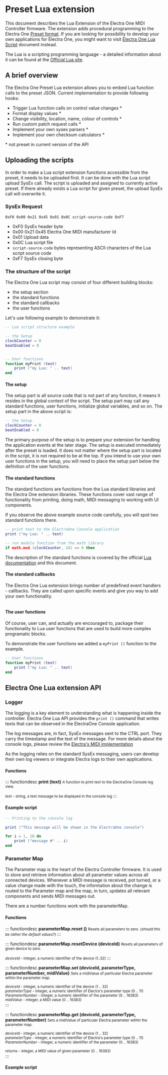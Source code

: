 # Preset Lua extension

This document describes the Lua Extension of the Electra One MIDI Controller firmware. The extension adds procedural programming to the Electra One [Preset format](./presetformat.md). If you are looking for possibility to develop your own applications for Electra One, you might want to visit [Electra One Lua Script](./lua.md) document instead.

The Lua is a scripting programming language - a detailed information about it can be found at the [Official Lua site](http://www.lua.org/).

## A brief overview

The Electra One Preset Lua extension allows you to embed Lua function calls to the preset JSON. Current implementation to provide following hooks:

- Trigger Lua function calls on control value changes *
- Format display values *
- Change visibility, location, name, colour of controls *
- Run custom patch request calls *
- Implement your own sysex parsers *
- Implement your own checksum calculators *

\* not preset in current version of the API


## Uploading the scripts
In order to make a Lua script extension functions accessible from the preset, it needs to be uploaded first. It can be done with the Lua script upload SysEx call. The script is uploaded and assigned to currently active preset. If there already exists a Lua script for given preset, the upload SysEx call will overwrite it.


### SysEx Request
```
0xF0 0x00 0x21 0x45 0x01 0x0C script-source-code 0xF7
```

- 0xF0 SysEx header byte
- 0x00 0x21 0x45 Electra One MIDI manufacturer Id
- 0x01 Upload data
- 0x0C Lua script file
- `script-source-code` bytes representing ASCII characters of the Lua script
  source code
- 0xF7 SysEx closing byte


### The structure of the script
The Electra One Lua script may consist of four different building blocks:
  - the setup section
  - the standard functions
  - the standard callbacks
  - the user functions

Let's use following example to demonstrate it:

``` lua
-- Lua script structure example

-- the Setup
clockCounter = 0
beatEnabled = 0


-- User functions
function myPrint (text)
    print ("my Lua: " .. text)
end
```

#### The setup
The setup part is all source code that is not part of any function, it means it resides in the global context of the script. The setup part may call any standard functions, user functions, initialize global variables, and so on. The setup part in the above script is:

``` lua
-- the Setup
clockCounter = 0
beatEnabled = 0
```

The primary purpose of the setup is to prepare your extension for handling the application events at the later stage. The setup is executed immediately after the preset is loaded. It does not matter where the setup part is located in the script, it is not required to be at the top. If you intend to use your own user functions in the setup, you will need to place the setup part below the definition of the user functions.


#### The standard functions
The standard functions are functions from the Lua standard libraries and the Electra One extension libraries. These functions cover vast range of functionality from printing, doing math, MIDI messaging to working with UI components.

If you observe the above example source code carefully, you will spot two standard functions there.

``` lua
-- print text to the ElectraOne Console application
print ("my Lua: " .. text)

-- run modulo function from the math library
if math.mod (clockCounter, 24) == 0 then
```

The description of the standard functions is covered by the official [Lua documentation](http://www.lua.org/docs.html) and this document.


#### The standard callbacks
The Electra One Lua extension brings number of predefined event handlers - callbacks. They are called upon specific events and give you way to add your own functionality.


``` lua

```


#### The user functions
Of course, user can, and actually are encouraged to, package their functionality to Lua user functions that are used to build more complex programatic blocks.

To demonstrate the user functions we added a `myPrint ()` function to the example.

``` lua
-- User functions
function myPrint (text)
    print ("my Lua: " .. text)
end
```


## Electra One Lua extension API

### Logger
The logging is a key element to understanding what is happening inside the controller. Electra One Lua API provides the `print ()` command that writes texts that can be observed in the ElectraOne Console application.

The log messages are, in fact, SysEx messages sent to the CTRL port. They carry the timestamp and the text of the message. For more details about the console logs, please review the [Electra's MIDI implementation](./developers/midiimplementation.md)

As the logging relies on the standard SysEx messaging, users can develop their own log viewers or integrate Electra logs to their own applications.

#### Functions
::: functiondesc
<b>print (text)</b>
<small>
A function to print text to the ElectraOne Console log view.
</small>

<small>
<i>text</i> - string, a text message to be displayed in the console log
</small>
:::


#### Example script
``` lua
-- Printing to the console log

print ("This message will be shown in the ElectraOne console")

for i = 1, 10 do
    print ("message #" .. i)
end

```


### Parameter Map
The Parameter map is the heart of the Electra Controller firmware. It is used to store and retrieve information about all parameter values across all connected devices. Whenever a MIDI message is received, pot turned, or a value change made with the touch, the information about the change is routed to the Parameter map and the map, in turn, updates all relevant components and sends MIDI messages out.

There are a number functions work with the parameterMap.

#### Functions
::: functiondesc
<b>parameterMap.reset ()</b>
<small>
Resets all parameters to zero. (_should this be rather the default values?_)
</small>
:::

::: functiondesc
<b>parameterMap.resetDevice (deviceId)</b>
<small>
Resets all parameters of given device to zero.
</small>

<small>
<i>deviceId</i> - integer, a numeric identifier of the device (1..32)
</small>
:::

::: functiondesc
<b>parameterMap.set (deviceId, parameterType, parameterNumber, midiValue)</b>
<small>
Sets a midiValue of particular Electra parameter within the parameter map.
</small>

<small>
<i>deviceId</i> - integer, a numeric identifier of the device (1 .. 32)<br />
<i>parameterType</i> - integer, a numeric identifier of Electra's parameter type (0 .. 11)<br />
<i>ParameterNumber</i> - integer, a numeric identifier of the parameter (0 .. 16383)<br />
<i>midiValue</i> - integer, a MIDI value (0 .. 16383)<br />
</small>
:::

::: functiondesc
<b>parameterMap.get (deviceId, parameterType, parameterNumber)</b>
<small>
Sets a midiValue of particular Electra parameter within the parameter map.
</small>

<small>
<i>deviceId</i> - integer, a numeric identifier of the device (1 .. 32)<br />
<i>parameterType</i> - integer, a numeric identifier of Electra's parameter type (0 .. 11)<br />
<i>ParameterNumber</i> - integer, a numeric identifier of the parameter (0 .. 16383)<br />
<br />
<i>returns</i> - integer, a MIDI value of given parameter (0 .. 16383)<br />
</small>
:::

#### Example script
``` lua

```
